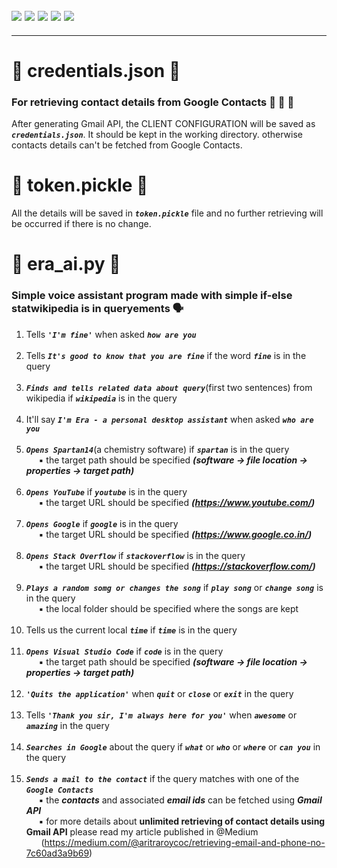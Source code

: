 ![](https://img.shields.io/badge/git-fff7f8?colorA=faf0f0&colorB=db4823&style=for-the-badge&logo=git)
![](https://img.shields.io/badge/github-fff7f8?colorA=080808&colorB=8a8a8a&style=for-the-badge&logo=github)
![](https://img.shields.io/badge/for-you-099450?colorA=b0c92e&colorB=487d3e&style=for-the-badge)
![](https://img.shields.io/badge/python-used-bee5ed?colorA=37b6bd&colorB=3c9bb5&style=for-the-badge&logo=python)
![](https://img.shields.io/badge/visual_studio_code-1.48.0-181717?colorA=ae36d6&style=for-the-badge&logo=visual-studio-code)
---
---
# :small_orange_diamond: credentials.json :notebook_with_decorative_cover:
### For retrieving contact details from Google Contacts :busts_in_silhouette: :e-mail: :calling:
After generating Gmail API, the CLIENT CONFIGURATION will be saved as ***```credentials.json```***. It should be kept in the working directory. otherwise contacts details can't be fetched from Google Contacts.
# :small_orange_diamond: token.pickle :notebook:
All the details will be saved in ***```token.pickle```*** file and no further retrieving will be occurred if there is no change.
# :small_orange_diamond: era_ai.py :bust_in_silhouette:
### Simple voice assistant program made with simple if-else statwikipedia is in queryements :speaking_head:
1. Tells ***```'I'm fine'```*** when asked ***```how are you```***<br><br>
2. Tells ***```It's good to know that you are fine```*** if the word ***```fine```*** is in the query<br><br>
3. ***```Finds and tells related data about query```***(first two sentences) from wikipedia if ***```wikipedia```*** is in the query<br><br>
4. It'll say ***```I'm Era - a personal desktop assistant```*** when asked ***```who are you```***<br><br>
5. ***```Opens Spartan14```***(a chemistry software) if ***```spartan```*** is in the query
<br>&nbsp;&nbsp;&nbsp;&nbsp; :black_small_square: the target path should be specified ***(software -> file location -> properties -> target path)***<br><br>
6. ***```Opens YouTube```*** if ***```youtube```*** is in the query
<br>&nbsp;&nbsp;&nbsp;&nbsp; :black_small_square: the target URL should be specified ***(https://www.youtube.com/)***<br><br>
7. ***```Opens Google```*** if ***```google```*** is in the query
<br>&nbsp;&nbsp;&nbsp;&nbsp; :black_small_square: the target URL should be specified ***(https://www.google.co.in/)***<br><br>
8. ***```Opens Stack Overflow```*** if ***```stackoverflow```*** is in the query
<br>&nbsp;&nbsp;&nbsp;&nbsp; :black_small_square: the target URL should be specified ***(https://stackoverflow.com/)***<br><br>
9. ***```Plays a random somg or changes the song```*** if ***```play song```*** or ***```change song```*** is in the query
<br>&nbsp;&nbsp;&nbsp;&nbsp; :black_small_square: the local folder should be specified where the songs are kept<br><br>
10. Tells us the current local ***```time```*** if ***```time```*** is in the query<br><br>
11. ***```Opens Visual Studio Code```*** if ***```code```*** is in the query
<br>&nbsp;&nbsp;&nbsp;&nbsp; :black_small_square: the target path should be specified ***(software -> file location -> properties -> target path)***<br><br>
12. ***```'Quits the application'```*** when ***```quit```*** or ***```close```*** or ***```exit```*** in the query<br><br>
13. Tells ***```'Thank you sir, I'm always here for you'```*** when ***```awesome```*** or ***```amazing```*** in the query<br><br>
14. ***```Searches in Google```*** about the query if ***```what```*** or ***```who```*** or ***```where```*** or ***```can you```*** in the query<br><br>
15. ***```Sends a mail to the contact```*** if the query matches with one of the ***```Google Contacts```***
<br>&nbsp;&nbsp;&nbsp;&nbsp; :black_small_square: the ***contacts*** and associated ***email ids*** can be fetched using ***Gmail API***
<br>&nbsp;&nbsp;&nbsp;&nbsp; :black_small_square: for more details about **unlimited retrieving of contact details using Gmail API** please read my article published in @Medium <br>&nbsp;&nbsp;&nbsp;&nbsp;&nbsp;&nbsp;(https://medium.com/@aritraroycoc/retrieving-email-and-phone-no-7c60ad3a9b69)<br><br>
